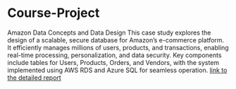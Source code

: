 # Course-Project
Amazon Data Concepts and Data Design
This case study explores the design of a scalable, secure database for Amazon’s e-commerce platform. It efficiently manages millions of users, products, and transactions, enabling real-time processing, personalization, and data security. Key components include tables for Users, Products, Orders, and Vendors, with the system implemented using AWS RDS and Azure SQL for seamless operation.
[link to the detailed report](https://github.com/siva120ib/Course-Project/blob/main/Case%20Study%20github.pdf)
